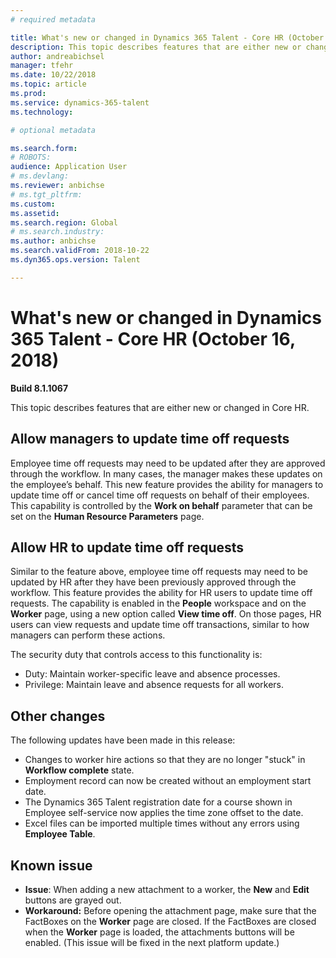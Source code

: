 ```yaml
---
# required metadata

title: What's new or changed in Dynamics 365 Talent - Core HR (October 16, 2018)
description: This topic describes features that are either new or changed in Microsoft Dynamics 365 Talent - Core HR for October 16, 2018.
author: andreabichsel
manager: tfehr
ms.date: 10/22/2018
ms.topic: article
ms.prod: 
ms.service: dynamics-365-talent
ms.technology: 

# optional metadata

ms.search.form: 
# ROBOTS: 
audience: Application User
# ms.devlang: 
ms.reviewer: anbichse
# ms.tgt_pltfrm: 
ms.custom: 
ms.assetid: 
ms.search.region: Global
# ms.search.industry: 
ms.author: anbichse
ms.search.validFrom: 2018-10-22
ms.dyn365.ops.version: Talent

---
```

# What's new or changed in Dynamics 365 Talent - Core HR (October 16, 2018)

**Build 8.1.1067**

This topic describes features that are either new or changed in Core HR.

## Allow managers to update time off requests

Employee time off requests may need to be updated after they are approved through the workflow. In many cases, the manager makes these updates on the employee’s behalf. This new feature provides the ability for managers to update time off or cancel time off requests on behalf of their employees. This capability is controlled by the **Work on behalf** parameter that can be set on the **Human Resource Parameters** page. 
 
## Allow HR to update time off requests

Similar to the feature above, employee time off requests may need to be updated by HR after they have been previously approved through the workflow. This feature provides the ability for HR users to update time off requests. The capability is enabled in the **People** workspace and on the **Worker** page, using a new option called **View time off**. On those pages, HR users can view requests and update time off transactions, similar to how managers can perform these actions.

The security duty that controls access to this functionality is:
- Duty: Maintain worker-specific leave and absence processes.
- Privilege: Maintain leave and absence requests for all workers.

## Other changes
The following updates have been made in this release:
- Changes to worker hire actions so that they are no longer "stuck" in **Workflow complete** state.
- Employment record can now be created without an employment start date.
- The Dynamics 365 Talent registration date for a course shown in Employee self-service now applies the time zone offset to the date.
- Excel files can be imported multiple times without any errors using **Employee Table**.

## Known issue

- **Issue**: When adding a new attachment to a worker, the **New** and **Edit** buttons are grayed out. 
- **Workaround:** Before opening the attachment page, make sure that the FactBoxes on the **Worker** page are closed. If the FactBoxes are closed when the **Worker** page is loaded, the attachments buttons will be enabled. (This issue will be fixed in the next platform update.)
